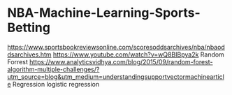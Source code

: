 # NBA-Machine-Learning-Sports-Betting
https://www.sportsbookreviewsonline.com/scoresoddsarchives/nba/nbaoddsarchives.htm
https://www.youtube.com/watch?v=wQ8BIBpya2k
Random Forrest
https://www.analyticsvidhya.com/blog/2015/09/random-forest-algorithm-multiple-challenges/?utm_source=blog&utm_medium=understandingsupportvectormachinearticle
Regression
logistic regression
